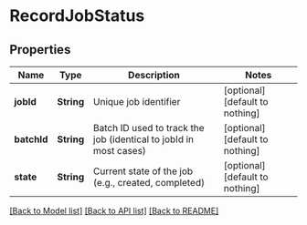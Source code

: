# RecordJobStatus


## Properties
Name | Type | Description | Notes
------------ | ------------- | ------------- | -------------
**jobId** | **String** | Unique job identifier | [optional] [default to nothing]
**batchId** | **String** | Batch ID used to track the job (identical to jobId in most cases) | [optional] [default to nothing]
**state** | **String** | Current state of the job (e.g., created, completed) | [optional] [default to nothing]


[[Back to Model list]](../README.md#models) [[Back to API list]](../README.md#api-endpoints) [[Back to README]](../README.md)



